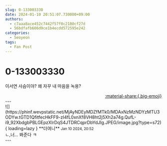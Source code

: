 ```yaml
---
slug: 0-133003330
date: 2024-01-10 20:51:07.730000+09:00
authors:
  - c7aaa8ace452c7442f57f0c2180cf27d
  - 56bdfafb606d9ce1b4ecdd572595e242
categories:
  - Seoyeon
tags:
  - Fan Post
---
```


# 0-133003330

<div class="post-container" markdown="1">
<div class="content-container md-sidebar__scrollwrap" markdown="1">

이서연 사슴이야? 왜 자꾸 내 마음을 녹용?

</div>
</div>

<div style="text-align: right;" markdown="1">
<a href="https://weverse.io/fromis9/fanpost/0-133003330" style="text-align: right;">:material-share:{.big-emoji}</a>
</div>
---

<div class="comments-container md-sidebar__scrollwrap" markdown="1">
<div class="comment" markdown="1">
<div class='id-container' markdown="1">
![](https://phinf.wevpstatic.net/MjAyNDEyMDZfMTk0/MDAxNzMzNDYzMTU3ODYw.tGTD1QfitfecHkFF9-zI4fL0xnXf8VH8ht2j5Xh2a74g.QufL-i9_92XbdgbPBLGEpzXIrDqS4JTDRCqprDbYdJIg.JPEG/image.jpg?type=s72){ loading=lazy }
**<span class="artist">더여니</span>** <small>Jan 10 2024, 20:52</small><br>
</div>
<div class='comment-body' markdown="1">
ㄴ,너... 봐준다 ㅋ
</div>
</div>
</div>
---
